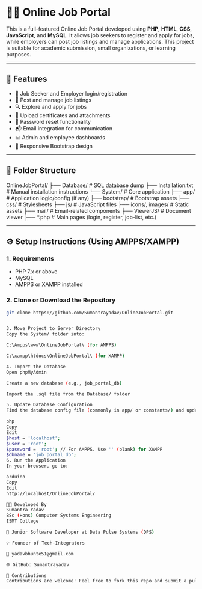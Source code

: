# 🧑‍💼 Online Job Portal

This is a full-featured Online Job Portal developed using **PHP**, **HTML**, **CSS**, **JavaScript**, and **MySQL**. It allows job seekers to register and apply for jobs, while employers can post job listings and manage applications. This project is suitable for academic submission, small organizations, or learning purposes.

---

## 🚀 Features

- 👤 Job Seeker and Employer login/registration
- 📝 Post and manage job listings
- 🔍 Explore and apply for jobs
- 📄 Upload certificates and attachments
- 🔐 Password reset functionality
- 📬 Email integration for communication
- 📊 Admin and employee dashboards
- 📱 Responsive Bootstrap design

---

## 📁 Folder Structure

OnlineJobPortal/
├── Database/ # SQL database dump
├── Installation.txt # Manual installation instructions
└── System/ # Core application
├── app/ # Application logic/config (if any)
├── bootstrap/ # Bootstrap assets
├── css/ # Stylesheets
├── js/ # JavaScript files
├── icons/, images/ # Static assets
├── mail/ # Email-related components
├── ViewerJS/ # Document viewer
├── *.php # Main pages (login, register, job-list, etc.)



---

## ⚙️ Setup Instructions (Using AMPPS/XAMPP)

### 1. Requirements

- PHP 7.x or above
- MySQL
- AMPPS or XAMPP installed

### 2. Clone or Download the Repository

```bash
git clone https://github.com/Sumantrayadav/OnlineJobPortal.git


3. Move Project to Server Directory
Copy the System/ folder into:

C:\Ampps\www\OnlineJobPortal\ (for AMPPS)

C:\xampp\htdocs\OnlineJobPortal\ (for XAMPP)

4. Import the Database
Open phpMyAdmin

Create a new database (e.g., job_portal_db)

Import the .sql file from the Database/ folder

5. Update Database Configuration
Find the database config file (commonly in app/ or constants/) and update credentials:

php
Copy
Edit
$host = 'localhost';
$user = 'root';
$password = 'root'; // For AMPPS. Use '' (blank) for XAMPP
$dbname = 'job_portal_db';
6. Run the Application
In your browser, go to:

arduino
Copy
Edit
http://localhost/OnlineJobPortal/

👨‍💻 Developed By
Sumantra Yadav
BSc (Hons) Computer Systems Engineering
ISMT College

💼 Junior Software Developer at Data Pulse Systems (DPS)

💡 Founder of Tech-Integrators

📧 yadavbhunte51@gmail.com

🌐 GitHub: Sumantrayadav

🤝 Contributions
Contributions are welcome! Feel free to fork this repo and submit a pull request to improve functionality, UI, or add new features.






